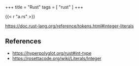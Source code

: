 +++
title = "Rust"
tags = [ "rust" ]
+++

{{< r "a.rs" >}}

<https://doc.rust-lang.org/reference/tokens.html#integer-literals>

## References

- <https://hyperpolyglot.org/rust#int-type>
- <https://rosettacode.org/wiki/Literals/Integer>
